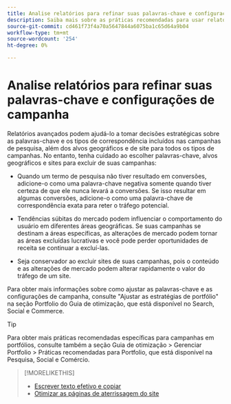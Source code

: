 ```yaml
---
title: Analise relatórios para refinar suas palavras-chave e configurações de campanha
description: Saiba mais sobre as práticas recomendadas para usar relatórios para refinar suas palavras-chave e configurações de campanha.
source-git-commit: cd461f73f4a70a5647844a6075ba1c65d64a9b04
workflow-type: tm+mt
source-wordcount: '254'
ht-degree: 0%

---
```


# Analise relatórios para refinar suas palavras-chave e configurações de campanha

Relatórios avançados podem ajudá-lo a tomar decisões estratégicas sobre as palavras-chave e os tipos de correspondência incluídos nas campanhas de pesquisa, além dos alvos geográficos e de site para todos os tipos de campanhas. No entanto, tenha cuidado ao escolher palavras-chave, alvos geográficos e sites para excluir de suas campanhas:

* Quando um termo de pesquisa não tiver resultado em conversões, adicione-o como uma palavra-chave negativa somente quando tiver certeza de que ele nunca levará a conversões. Se isso resultar em algumas conversões, adicione-o como uma palavra-chave de correspondência exata para reter o tráfego potencial.

* Tendências súbitas do mercado podem influenciar o comportamento do usuário em diferentes áreas geográficas. Se suas campanhas se destinam a áreas específicas, as alterações de mercado podem tornar as áreas excluídas lucrativas e você pode perder oportunidades de receita se continuar a excluí-las.

* Seja conservador ao excluir sites de suas campanhas, pois o conteúdo e as alterações de mercado podem alterar rapidamente o valor do tráfego de um site.

Para obter mais informações sobre como ajustar as palavras-chave e as configurações de campanha, consulte &quot;Ajustar as estratégias de portfólio&quot; na seção Portfolio do Guia de otimização, que está disponível no Search, Social e Commerce.<!-- verify convention for referencing Optimization Guide here -->

>[!TIP]
>
>Para obter mais práticas recomendadas específicas para campanhas em portfólios, consulte também a seção Guia de otimização > Gerenciar Portfolio > Práticas recomendadas para Portfolio, que está disponível na Pesquisa, Social e Comércio.<!-- verify convention for referencing Optimization Guide here -->

>[!MORELIKETHIS]
>
>* [Escrever texto efetivo e copiar](best-practices-write.md)
>* [Otimizar as páginas de aterrissagem do site](best-practices-optimize.md)

